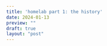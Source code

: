 ```yaml
---
title: 'homelab part 1: the history'
date: 2024-01-13
preview: ""
draft: true
layout: "post"
---
```


